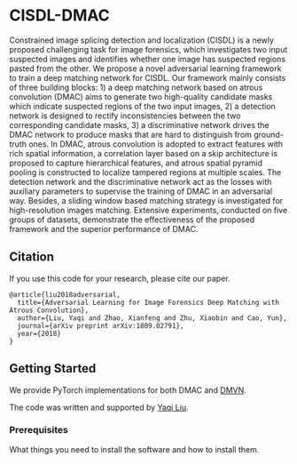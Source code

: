 # CISDL-DMAC

Constrained image splicing detection and localization (CISDL) is a newly proposed challenging task for image forensics, which investigates two input suspected images and identifies whether one image has suspected regions pasted from the other. We propose a novel adversarial learning framework to train a deep matching network for CISDL. Our framework mainly consists of three building blocks: 1) a deep matching network based on atrous convolution (DMAC) aims to generate two high-quality candidate masks which indicate suspected regions of the two input images, 2) a detection network is designed to rectify inconsistencies between the two corresponding candidate masks, 3) a discriminative network drives the DMAC network to produce masks that are hard to distinguish from ground-truth ones. In DMAC, atrous convolution is adopted to extract features with rich spatial information, a correlation layer based on a skip architecture is proposed to capture hierarchical features, and atrous spatial pyramid pooling is constructed to localize tampered regions at multiple scales. The detection network and the discriminative network act as the losses with auxiliary parameters to supervise the training of DMAC in an adversarial way. Besides, a sliding window based matching strategy is investigated for high-resolution images matching. Extensive experiments, conducted on five groups of datasets, demonstrate the effectiveness of the proposed framework and the superior performance of DMAC.

## Citation

If you use this code for your research, please cite our paper.

```
@article{liu2018adversarial,
  title={Adversarial Learning for Image Forensics Deep Matching with Atrous Convolution},
  author={Liu, Yaqi and Zhao, Xianfeng and Zhu, Xiaobin and Cao, Yun},
  journal={arXiv preprint arXiv:1809.02791},
  year={2018}
}
```

## Getting Started

We provide PyTorch implementations for both DMAC and [DMVN](https://gitlab.com/rex-yue-wu/Deep-Matching-Validation-Network).

The code was written and supported by [Yaqi Liu](https://github.com/yaqiliu-cs).

### Prerequisites

What things you need to install the software and how to install them.